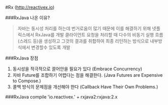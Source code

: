 

#Rx (http://reactivex.io)


###RxJava 나온 이유?
> 자바는 동시성 처리를 하는데 번거로움이 많기 때문에 이를 해결하기 위해 
넷플릭스에서 RxJava를 개발 클라이언트 요청을 처리할 때 다수의 비동기 실행 흐름(스레드 등)을 생성하고 그것의 결과를 취합하여 최종 리턴하는 방식으로 
내부방식에서 변경할수 있도록 개발 

###RxJava 장점
1. 동시성을 적극적으로 끌어안을 필요가 있다 (Embrace Concurrency)
2. 자바 Future를 조합하기 어렵다는 점을 해결한다. (Java Futures are Expensive to Compose.)
3. 콜백 방식의 문제점을 개선해야 한다 (Callback Have Their Own Problems.)

###RxJava compile 
'io.reactivex.' + rxjava2:rxjava:2.x
                  


